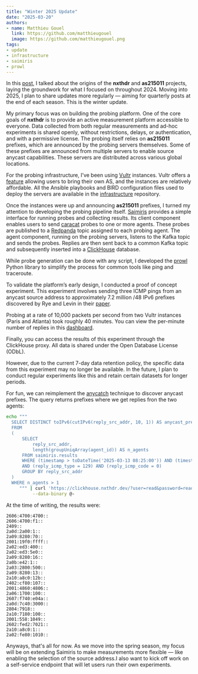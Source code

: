 ```yaml
---
title: "Winter 2025 Update"
date: "2025-03-20"
authors:
- name: Matthieu Gouel
  link: https://github.com/matthieugouel
  image: https://github.com/matthieugouel.png
tags:
- update
- infrastructure
- saimiris
- prowl
---
```


In this [post](/blog/2025/01/genesis-infrastructure/), I talked about the origins of the **nxthdr** and **as215011** projects, laying the groundwork for what I focused on throughout 2024. Moving into 2025, I plan to share updates more regularly — aiming for quarterly posts at the end of each season. This is the winter update.

My primary focus was on building the probing platform. One of the core goals of **nxthdr** is to provide an active measurement platform accessible to everyone. Data collected from both regular measurements and ad-hoc experiments is shared openly, without restrictions, delays, or authentication, and with a permissive license. The probing itself relies on **as215011** prefixes, which are announced by the probing servers themselves. Some of these prefixes are announced from multiple servers to enable source anycast capabilities. These servers are distributed across various global locations.

For the probing infrastructure, I’ve been using [Vultr](https://www.vultr.com/) instances. Vultr offers a [feature](https://www.vultr.com/features/bgp/) allowing users to bring their own AS, and the instances are relatively affordable. All the Ansible playbooks and BIRD configuration files used to deploy the servers are available in the [infrastructure](https://github.com/nxthdr/infrastructure) repository.

Once the instances were up and announcing **as215011** prefixes, I turned my attention to developing the probing pipeline itself. [Saimiris](https://github.com/nxthdr/saimiris) provides a simple interface for running probes and collecting results. Its client component enables users to send [caracat](https://github.com/maxmouchet/caracat) probes to one or more agents. These probes are published to a [Redpanda](https://www.redpanda.com/) topic assigned to each probing agent. The agent component, running on the probing servers, listens to the Kafka topic and sends the probes. Replies are then sent back to a common Kafka topic and subsequently inserted into a [ClickHouse](https://clickhouse.com/) database.

While probe generation can be done with any script, I developed the [prowl](https://github.com/nxthdr/prowl) Python library to simplify the process for common tools like ping and traceroute.

To validate the platform’s early design, I conducted a proof of concept experiment. This experiment involves sending three ICMP pings from an anycast source address to approximately 7.2 million /48 IPv6 prefixes discovered by Rye and Levin in their [paper](https://v6-research.cs.umd.edu/papers/v6_sigcomm23.pdf).

Probing at a rate of 10,000 packets per second from two Vultr instances (Paris and Atlanta) took roughly 40 minutes. You can view the per-minute number of replies in this [dashboard](https://grafana.nxthdr.dev/d/defi1poeecykgf/saimiris?orgId=2&from=2025-03-13T08:23:08.228Z&to=2025-03-13T09:05:59.573Z&timezone=browser).

Finally, you can access the results of this experiment through the ClickHouse proxy. All data is shared under the Open Database License (ODbL).

However, due to the current 7-day data retention policy, the specific data from this experiment may no longer be available. In the future, I plan to conduct regular experiments like this and retain certain datasets for longer periods.


For fun, we can reimplement the [anycatch](https://github.com/benjojo/AnyCatch) technique to discover anycast prefixes. The query returns prefixes where we get replies fron the two agents:

```sh
echo """
  SELECT DISTINCT toIPv6(cutIPv6(reply_src_addr, 10, 1)) AS anycast_prefix
  FROM
  (
      SELECT
          reply_src_addr,
          length(groupUniqArray(agent_id)) AS n_agents
      FROM saimiris.results
      WHERE (timestamp > toDateTime('2025-03-13 08:25:00')) AND (timestamp < toDateTime('2025-03-13 09:05:00'))
      AND (reply_icmp_type = 129) AND (reply_icmp_code = 0)
      GROUP BY reply_src_addr
  )
  WHERE n_agents > 1
     """ | curl 'https://clickhouse.nxthdr.dev/?user=read&password=read' \
          --data-binary @-
```


At the time of writing, the results were:

```
2606:4700:4700::
2606:4700:f1::
2409::
2a0d:2a00:1::
2a09:8280:70::
2001:19f0:ffff::
2a02:ed3:400::
2a02:ed3:5e0::
2a09:8280:16::
2a0b:e42:1::
2a03:2800:500::
2a09:8280:13::
2a10:a8c0:12b::
2402:cf80:107::
2001:4860:4806::
2a06:1700:100::
2607:f740:e04a::
2a0d:7c40:3000::
2804:7918::
2a10:7180:100::
2001:558:1049::
2602:fed2:7021::
2a10:a8c0:1::
2a02:fe80:1010::
```

Anyways, that's all for now. As we move into the spring season, my focus will be on extending Saimiris to make measurements more flexible — like enabling the selection of the source address.I also want to kick off work on a self-service endpoint that will let users run their own experiments.

